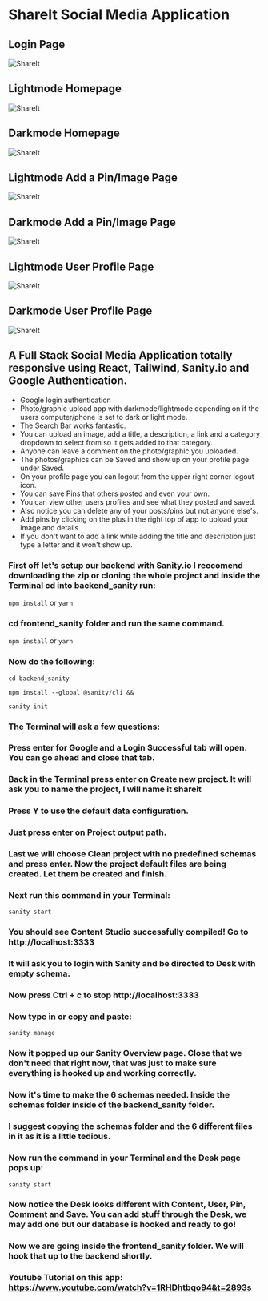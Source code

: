# ShareIt Social Media Application

## Login Page
![ShareIt](https://expertdesign.cc/share-it/login.jpg)

## Lightmode Homepage
![ShareIt](https://expertdesign.cc/share-it/screenshot-lightmode.jpg)
## Darkmode Homepage
![ShareIt](https://expertdesign.cc/share-it/screenshot-darkmode.jpg)

## Lightmode Add a Pin/Image Page
![ShareIt](https://expertdesign.cc/share-it/screenshot-upload-image--page-lightmode.jpg)

## Darkmode Add a Pin/Image Page
![ShareIt](https://expertdesign.cc/share-it/screenshot-upload-image--page-darkmode.jpg)

## Lightmode User Profile Page
![ShareIt](https://expertdesign.cc/share-it/screenshot-user-profile-page-lightmode.jpg)

## Darkmode User Profile Page
![ShareIt](https://expertdesign.cc/share-it/screenshot-user-profile-page-darkmode.jpg)

## A Full Stack Social Media Application totally responsive using React, Tailwind, Sanity.io and Google Authentication.

- Google login authentication
- Photo/graphic upload app with darkmode/lightmode depending on if the users computer/phone is set to dark or light mode.
- The Search Bar works fantastic.
- You can upload an image, add a title, a description, a link and a category dropdown to select from so it gets added to that category.
- Anyone can leave a comment on the photo/graphic you uploaded. 
- The photos/graphics can be Saved and show up on your profile page under Saved.
- On your profile page you can logout from the upper right corner logout icon.
- You can save Pins that others posted and even your own.
- You can view other users profiles and see what they posted and saved. 
- Also notice you can delete any of your posts/pins but not anyone else's. 
- Add pins by clicking on the plus in the right top of app to upload your image and details.
- If you don't want to add a link while adding the title and description just type a letter and it won't show up.

### First off let's setup our backend with Sanity.io I reccomend downloading the zip or cloning the whole project and inside the Terminal cd into backend_sanity run:
`npm install` 
or
`yarn`
### cd frontend_sanity folder and run the same command.
`npm install` 
or
`yarn`

### Now do the following:

`cd backend_sanity`

`npm install --global @sanity/cli &&`

`sanity init`

### The Terminal will ask a few questions:
### Press enter for Google and a Login Successful tab will open. You can go ahead and close that tab.
### Back in the Terminal press enter on Create new project. It will ask you to name the project, I will name it shareit
### Press Y to use the default data configuration.
### Just press enter on Project output path.
### Last we will choose Clean project with no predefined schemas and press enter. Now the project default files are being created. Let them be created and finish.
### Next run this command in your Terminal:
`sanity start`
### You should see Content Studio successfully compiled! Go to http://localhost:3333
### It will ask you to login with Sanity and be directed to Desk with empty schema. 
### Now press Ctrl + c to stop http://localhost:3333
### Now type in or copy and paste:
`sanity manage`
### Now it popped up our Sanity Overview page. Close that we don't need that right now, that was just to make sure everything is hooked up and working correctly.
### Now it's time to make the 6 schemas needed. Inside the schemas folder inside of the backend_sanity folder.
### I suggest copying the schemas folder and the 6 different files in it as it is a little tedious.
### Now run the command in your Terminal and the Desk page pops up:
`sanity start`
### Now notice the Desk looks different with Content, User, Pin, Comment and Save. You can add stuff through the Desk, we may add one but our database is hooked and ready to go! 
### Now we are going inside the frontend_sanity folder. We will hook that up to the backend shortly.

### Youtube Tutorial on this app: https://www.youtube.com/watch?v=1RHDhtbqo94&t=2893s
